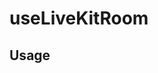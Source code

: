 <!--
!!!! Autogenerated File !!!!
This file was created by @livekit/components-docs-gen and should not be changed manually.
The contents of this file can be replaced at any time which would lead to the loss of all manual changes.
-->

# useLiveKitRoom

## Usage

<!--USAGE_INSERT_MARKER->


## Props

| Name | Type | Default | Description |
| --- | --- | --- | --- |
| serverUrl | `string \| undefined` |  | URL to the LiveKit server. For example: `wss://<domain>.livekit.cloud` To simplify the implementation, `undefined` is also accepted as an intermediate value, but only with a valid string url can the connection be established. |
| token | `string \| undefined` |  | A user specific access token for a client to authenticate to the room. This token is necessary to establish a connection to the room. To simplify the implementation, `undefined` is also accepted as an intermediate value, but only with a valid string token can the connection be established. @see https://docs.livekit.io/cloud/project-management/keys-and-tokens/#generating-access-tokens |
| audio | `boolean \| AudioCaptureOptions` |  | Enable audio capabilities in your LiveKit room. @defaultValue `true` @see https://docs.livekit.io/client-sdk-js/interfaces/AudioCaptureOptions.html |
| video | `boolean \| VideoCaptureOptions` |  | Enable video capabilities in your LiveKit room. @defaultValue `true` @see https://docs.livekit.io/client-sdk-js/interfaces/VideoCaptureOptions.html |
| screen | `boolean \| ScreenShareCaptureOptions` |  | Enable screen share capabilities in your LiveKit room. @defaultValue `true` @see https://docs.livekit.io/client-sdk-js/interfaces/ScreenShareCaptureOptions.html |
| connect | `boolean` |  | If set to true a connection to LiveKit room is initiated. @defaultValue `true` |
| options | `RoomOptions` |  | Options for when creating a new room. When you pass your own room instance to this component, these options have no effect. Instead, set the options directly in the room instance. @see https://docs.livekit.io/client-sdk-js/interfaces/RoomOptions.html |
| connectOptions | `RoomConnectOptions` |  | Define options how to connect to the LiveKit server. @see https://docs.livekit.io/client-sdk-js/interfaces/RoomConnectOptions.html |
| onConnected | `(() => void)` |  |  |
| onDisconnected | `(() => void)` |  |  |
| onError | `((error: Error) => void)` |  |  |
| onMediaDeviceFailure | `((failure?: MediaDeviceFailure) => void)` |  |  |
| room | `Room` |  | Optional room instance. By passing your own room instance you overwrite the `options` parameter, make sure to set the options directly on the room instance itself. |
| simulateParticipants | `number` |  |  |


